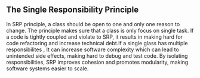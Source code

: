 ## The Single Responsibility Principle

 In SRP principle, a class should be open to one and only one reason to change. The principle makes sure that a class is only focus on single task. If a code is tightly coupled and violate to SRP, it results in making hard for code refactoring and increase technical debt.If a single glass has multiple responsibilites , It can increase software complexity which can lead to unintended side effects, making hard to debug and test code. By isolating responsibilities, SRP improves cohesion and promotes modularity, making software systems easier to scale.